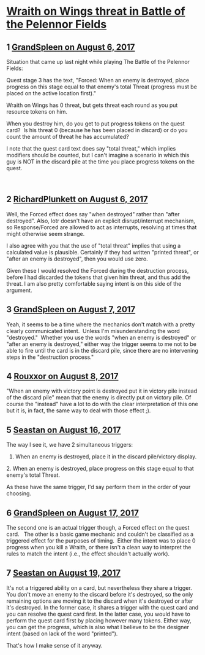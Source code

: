 # [Wraith on Wings threat in Battle of the Pelennor Fields](https://community.fantasyflightgames.com/topic/255735-wraith-on-wings-threat-in-battle-of-the-pelennor-fields/)

## 1 [GrandSpleen on August 6, 2017](https://community.fantasyflightgames.com/topic/255735-wraith-on-wings-threat-in-battle-of-the-pelennor-fields/?do=findComment&comment=2915687)

Situation that came up last night while playing The Battle of the Pelennor Fields:

Quest stage 3 has the text, "Forced: When an enemy is destroyed, place progress on this stage equal to that enemy's total Threat (progress must be placed on the active location first)."

Wraith on Wings has 0 threat, but gets threat each round as you put resource tokens on him.  

When you destroy him, do you get to put progress tokens on the quest card?  Is his threat 0 (because he has been placed in discard) or do you count the amount of threat he has accumulated?  

I note that the quest card text does say "total threat," which implies modifiers should be counted, but I can't imagine a scenario in which this guy is NOT in the discard pile at the time you place progress tokens on the quest.


 

## 2 [RichardPlunkett on August 6, 2017](https://community.fantasyflightgames.com/topic/255735-wraith-on-wings-threat-in-battle-of-the-pelennor-fields/?do=findComment&comment=2915802)

Well, the Forced effect does say "when destroyed" rather than "after destroyed". Also, lotr doesn't have an explicit disrupt/interrupt mechanism, so Response/Forced are allowed to act as interrupts, resolving at times that might otherwise seem strange.  

I also agree with you that the use of "total threat" implies that using a calculated value is plausible. Certainly if they had written "printed threat", or "after an enemy is destroyed", then you would use zero.

Given these I would resolved the Forced during the destruction process, before I had discarded the tokens that given him threat, and thus add the threat. I am also pretty comfortable saying intent is on this side of the argument.

## 3 [GrandSpleen on August 7, 2017](https://community.fantasyflightgames.com/topic/255735-wraith-on-wings-threat-in-battle-of-the-pelennor-fields/?do=findComment&comment=2917464)

Yeah, it seems to be a time where the mechanics don't match with a pretty clearly communicated intent.  Unless I'm misunderstanding the word "destroyed."  Whether you use the words "when an enemy is destroyed" or "after an enemy is destroyed," either way the trigger seems to me not to be able to fire until the card is in the discard pile, since there are no intervening steps in the "destruction process."

## 4 [Rouxxor on August 8, 2017](https://community.fantasyflightgames.com/topic/255735-wraith-on-wings-threat-in-battle-of-the-pelennor-fields/?do=findComment&comment=2918230)

"When an enemy with victory point is destroyed put it in victory pile instead of the discard pile" mean that the enemy is directly put on victory pile. Of course the "instead" have a lot to do with the clear interpretation of this one but it is, in fact, the same way to deal with those effect ;).

## 5 [Seastan on August 16, 2017](https://community.fantasyflightgames.com/topic/255735-wraith-on-wings-threat-in-battle-of-the-pelennor-fields/?do=findComment&comment=2930831)

The way I see it, we have 2 simultaneous triggers:

1. When an enemy is destroyed, place it in the discard pile/victory display.

2. When an enemy is destroyed, place progress on this stage equal to that enemy's total Threat.

As these have the same trigger, I'd say perform them in the order of your choosing.

## 6 [GrandSpleen on August 17, 2017](https://community.fantasyflightgames.com/topic/255735-wraith-on-wings-threat-in-battle-of-the-pelennor-fields/?do=findComment&comment=2931331)

The second one is an actual trigger though, a Forced effect on the quest card.   The other is a basic game mechanic and couldn't be classified as a triggered effect for the purposes of timing.  Either the intent was to place 0 progress when you kill a Wraith, or there isn't a clean way to interpret the rules to match the intent (i.e., the effect shouldn't actually work).

## 7 [Seastan on August 19, 2017](https://community.fantasyflightgames.com/topic/255735-wraith-on-wings-threat-in-battle-of-the-pelennor-fields/?do=findComment&comment=2936915)

It's not a triggered ability on a card, but nevertheless they share a trigger. You don't move an enemy to the discard before it's destroyed, so the only remaining options are moving it to the discard when it's destroyed or after it's destroyed. In the former case, it shares a trigger with the quest card and you can resolve the quest card first. In the latter case, you would have to perform the quest card first by placing however many tokens. Either way, you can get the progress, which is also what I believe to be the designer intent (based on lack of the word "printed").

That's how I make sense of it anyway.

